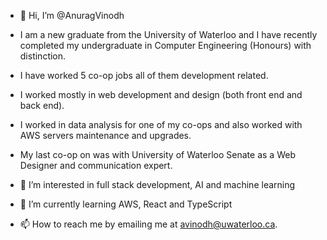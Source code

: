 - 👋 Hi, I’m @AnuragVinodh

-   I am a new graduate from the University of Waterloo and I have recently completed my undergraduate in Computer Engineering (Honours) with distinction.
-   I have worked 5 co-op jobs all of them development related. 
-   I worked mostly in web development and design (both front end and back end). 
-   I worked in data analysis for one of my co-ops and also worked with AWS servers maintenance and upgrades. 
-   My last co-op on was with University of Waterloo Senate as a Web Designer and communication expert.

- 👀 I’m interested in full stack development, AI and machine learning
- 🌱 I’m currently learning AWS, React and TypeScript
- 📫 How to reach me by emailing me at avinodh@uwaterloo.ca.

<!---
AnuragVinodh/AnuragVinodh is a ✨ special ✨ repository because its `README.md` (this file) appears on your GitHub profile.
You can click the Preview link to take a look at your changes.
--->
